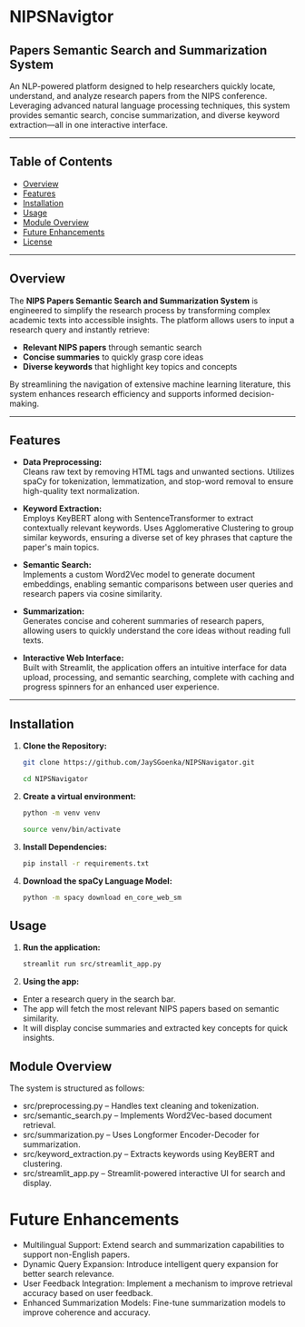 # NIPSNavigtor
## Papers Semantic Search and Summarization System

An NLP-powered platform designed to help researchers quickly locate, understand, and analyze research papers from the NIPS conference. Leveraging advanced natural language processing techniques, this system provides semantic search, concise summarization, and diverse keyword extraction—all in one interactive interface.

---

## Table of Contents

- [Overview](#overview)
- [Features](#features)
- [Installation](#installation)
- [Usage](#usage)
- [Module Overview](#module-overview)
- [Future Enhancements](#future-enhancements)
- [License](#license)

---

## Overview

The **NIPS Papers Semantic Search and Summarization System** is engineered to simplify the research process by transforming complex academic texts into accessible insights. The platform allows users to input a research query and instantly retrieve:

- **Relevant NIPS papers** through semantic search
- **Concise summaries** to quickly grasp core ideas
- **Diverse keywords** that highlight key topics and concepts

By streamlining the navigation of extensive machine learning literature, this system enhances research efficiency and supports informed decision-making.

---

## Features

- **Data Preprocessing:**  
  Cleans raw text by removing HTML tags and unwanted sections. Utilizes spaCy for tokenization, lemmatization, and stop-word removal to ensure high-quality text normalization.

- **Keyword Extraction:**  
  Employs KeyBERT along with SentenceTransformer to extract contextually relevant keywords. Uses Agglomerative Clustering to group similar keywords, ensuring a diverse set of key phrases that capture the paper's main topics.

- **Semantic Search:**  
  Implements a custom Word2Vec model to generate document embeddings, enabling semantic comparisons between user queries and research papers via cosine similarity.

- **Summarization:**  
  Generates concise and coherent summaries of research papers, allowing users to quickly understand the core ideas without reading full texts.

- **Interactive Web Interface:**  
  Built with Streamlit, the application offers an intuitive interface for data upload, processing, and semantic searching, complete with caching and progress spinners for an enhanced user experience.

---

## Installation 

1. **Clone the Repository:**

   ```bash
   git clone https://github.com/JaySGoenka/NIPSNavigator.git

   cd NIPSNavigator

2. **Create a virtual environment:**

   ```bash
   python -m venv venv

   source venv/bin/activate

3. **Install Dependencies:**
   ```bash
   pip install -r requirements.txt

4. **Download the spaCy Language Model:**
   ```bash
   python -m spacy download en_core_web_sm

## Usage

1. **Run the application:**
   ```bash
   streamlit run src/streamlit_app.py

2. **Using the app:**

  - Enter a research query in the search bar.
  - The app will fetch the most relevant NIPS papers based on semantic similarity.
  - It will display concise summaries and extracted key concepts for quick insights.


## Module Overview

  The system is structured as follows:

  - src/preprocessing.py – Handles text cleaning and tokenization.
  - src/semantic_search.py – Implements Word2Vec-based document retrieval.
  - src/summarization.py – Uses Longformer Encoder-Decoder for summarization.
  - src/keyword_extraction.py – Extracts keywords using KeyBERT and clustering.
  - src/streamlit_app.py – Streamlit-powered interactive UI for search and display.

# Future Enhancements

  - Multilingual Support: Extend search and summarization capabilities to support non-English papers.
  - Dynamic Query Expansion: Introduce intelligent query expansion for better search relevance.
  - User Feedback Integration: Implement a mechanism to improve retrieval accuracy based on user feedback.
  - Enhanced Summarization Models: Fine-tune summarization models to improve coherence and accuracy.





